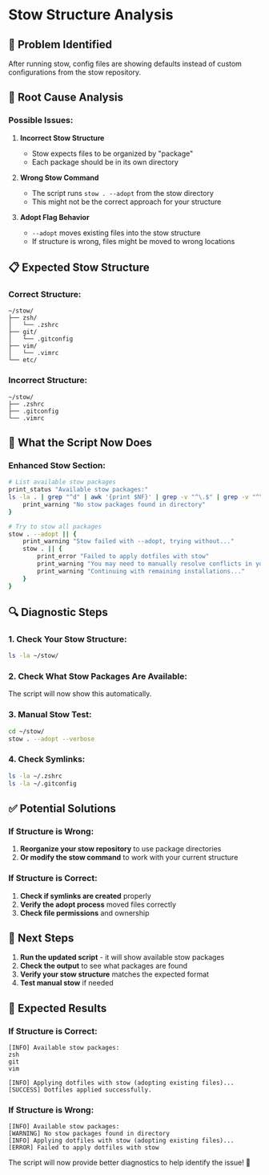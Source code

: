 # Stow Structure Analysis

## **🐛 Problem Identified**

After running stow, config files are showing defaults instead of custom configurations from the stow repository.

## **🔧 Root Cause Analysis**

### **Possible Issues:**

1. **Incorrect Stow Structure**
   - Stow expects files to be organized by "package"
   - Each package should be in its own directory

2. **Wrong Stow Command**
   - The script runs `stow . --adopt` from the stow directory
   - This might not be the correct approach for your structure

3. **Adopt Flag Behavior**
   - `--adopt` moves existing files into the stow structure
   - If structure is wrong, files might be moved to wrong locations

## **📋 Expected Stow Structure**

### **Correct Structure:**
```
~/stow/
├── zsh/
│   └── .zshrc
├── git/
│   └── .gitconfig
├── vim/
│   └── .vimrc
└── etc/
```

### **Incorrect Structure:**
```
~/stow/
├── .zshrc
├── .gitconfig
└── .vimrc
```

## **🎯 What the Script Now Does**

### **Enhanced Stow Section:**
```bash
# List available stow packages
print_status "Available stow packages:"
ls -la . | grep "^d" | awk '{print $NF}' | grep -v "^\.$" | grep -v "^\.\.$" || {
    print_warning "No stow packages found in directory"
}

# Try to stow all packages
stow . --adopt || {
    print_warning "Stow failed with --adopt, trying without..."
    stow . || {
        print_error "Failed to apply dotfiles with stow"
        print_warning "You may need to manually resolve conflicts in your dotfiles"
        print_warning "Continuing with remaining installations..."
    }
}
```

## **🔍 Diagnostic Steps**

### **1. Check Your Stow Structure:**
```bash
ls -la ~/stow/
```

### **2. Check What Stow Packages Are Available:**
The script will now show this automatically.

### **3. Manual Stow Test:**
```bash
cd ~/stow/
stow . --adopt --verbose
```

### **4. Check Symlinks:**
```bash
ls -la ~/.zshrc
ls -la ~/.gitconfig
```

## **✅ Potential Solutions**

### **If Structure is Wrong:**
1. **Reorganize your stow repository** to use package directories
2. **Or modify the stow command** to work with your current structure

### **If Structure is Correct:**
1. **Check if symlinks are created** properly
2. **Verify the adopt process** moved files correctly
3. **Check file permissions** and ownership

## **📝 Next Steps**

1. **Run the updated script** - it will show available stow packages
2. **Check the output** to see what packages are found
3. **Verify your stow structure** matches the expected format
4. **Test manual stow** if needed

## **🎯 Expected Results**

### **If Structure is Correct:**
```
[INFO] Available stow packages:
zsh
git
vim

[INFO] Applying dotfiles with stow (adopting existing files)...
[SUCCESS] Dotfiles applied successfully.
```

### **If Structure is Wrong:**
```
[INFO] Available stow packages:
[WARNING] No stow packages found in directory
[INFO] Applying dotfiles with stow (adopting existing files)...
[ERROR] Failed to apply dotfiles with stow
```

The script will now provide better diagnostics to help identify the issue! 🎉
